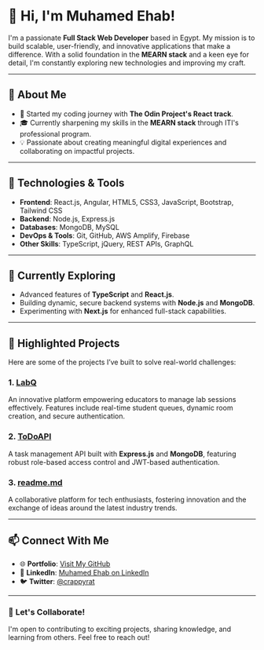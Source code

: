 # 👋 Hi, I'm Muhamed Ehab! 

I'm a passionate **Full Stack Web Developer** based in Egypt. My mission is to build scalable, user-friendly, and innovative applications that make a difference. With a solid foundation in the **MEARN stack** and a keen eye for detail, I'm constantly exploring new technologies and improving my craft.

---

## 🚀 **About Me**
- 🌟 Started my coding journey with **The Odin Project's React track**.
- 🎓 Currently sharpening my skills in the **MEARN stack** through ITI's professional program.
- 💡 Passionate about creating meaningful digital experiences and collaborating on impactful projects.

---

## 🔧 **Technologies & Tools**
- **Frontend**: React.js, Angular, HTML5, CSS3, JavaScript, Bootstrap, Tailwind CSS
- **Backend**: Node.js, Express.js
- **Databases**: MongoDB, MySQL
- **DevOps & Tools**: Git, GitHub, AWS Amplify, Firebase
- **Other Skills**: TypeScript, jQuery, REST APIs, GraphQL

---

## 🌱 **Currently Exploring**
- Advanced features of **TypeScript** and **React.js**.
- Building dynamic, secure backend systems with **Node.js** and **MongoDB**.
- Experimenting with **Next.js** for enhanced full-stack capabilities.

---

## 🌟 **Highlighted Projects**
Here are some of the projects I’ve built to solve real-world challenges:

### 1. [**LabQ**](https://github.com/m-ehab2/LabQ)
An innovative platform empowering educators to manage lab sessions effectively. Features include real-time student queues, dynamic room creation, and secure authentication.

### 2. [**ToDoAPI**](https://github.com/m-ehab2/ToDoAPI)
A task management API built with **Express.js** and **MongoDB**, featuring robust role-based access control and JWT-based authentication.

### 3. [**readme.md**](https://github.com/m-ehab2/readme)
A collaborative platform for tech enthusiasts, fostering innovation and the exchange of ideas around the latest industry trends.

---

## 📫 **Connect With Me**
- 🌐 **Portfolio**: [Visit My GitHub](https://github.com/m-ehab2)
- 💼 **LinkedIn**: [Muhamed Ehab on LinkedIn](https://www.linkedin.com/in/muhamed-ehab-9624852a4/)
- 🐦 **Twitter**: [@crappyrat](https://twitter.com/crappyrat)

---

### 🤝 **Let's Collaborate!**
I'm open to contributing to exciting projects, sharing knowledge, and learning from others. Feel free to reach out!

